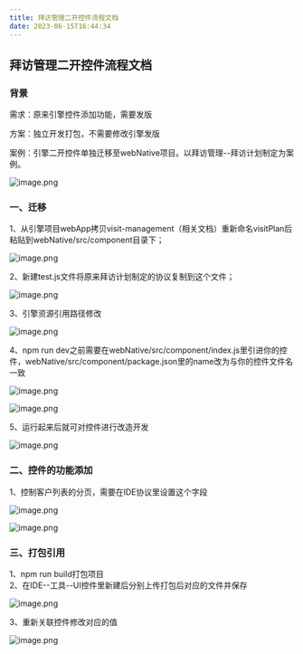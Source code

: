 ```yaml
---
title: 拜访管理二开控件流程文档
date: 2023-06-15T16:44:34
---
```


## 拜访管理二开控件流程文档

### 背景

需求：原来引擎控件添加功能，需要发版

方案：独立开发打包，不需要修改引擎发版

案例：引擎二开控件单独迁移至webNative项目。以拜访管理--拜访计划制定为案例。

![image.png](http://apaas.wxchina.com:8881/wp-content/uploads/%E5%9B%BE%E7%89%878-3.png)

### 一、迁移

1、从引擎项目webApp拷贝visit-management（相关文档）重新命名visitPlan后粘贴到webNative/src/component目录下；

![image.png](http://apaas.wxchina.com:8881/wp-content/uploads/%E5%9B%BE%E7%89%879-2.png)

2、新建test.js文件将原来拜访计划制定的协议复制到这个文件；

![image.png](http://apaas.wxchina.com:8881/wp-content/uploads/%E5%9B%BE%E7%89%8710-2.png)

3、引擎资源引用路径修改

![image.png](http://apaas.wxchina.com:8881/wp-content/uploads/%E5%9B%BE%E7%89%8711-2.png)

4、npm run dev之前需要在webNative/src/component/index.js里引进你的控件，webNative/src/component/package.json里的name改为与你的控件文件名一致

![image.png](http://apaas.wxchina.com:8881/wp-content/uploads/%E5%9B%BE%E7%89%8712-2.png)

![image.png](http://apaas.wxchina.com:8881/wp-content/uploads/%E5%9B%BE%E7%89%8713-1.png)

5、运行起来后就可对控件进行改造开发

![image.png](http://apaas.wxchina.com:8881/wp-content/uploads/%E5%9B%BE%E7%89%8714-1.png)

### 二、控件的功能添加

1、控制客户列表的分页，需要在IDE协议里设置这个字段

![image.png](http://apaas.wxchina.com:8881/wp-content/uploads/%E5%9B%BE%E7%89%8715-1.png)

![image.png](http://apaas.wxchina.com:8881/wp-content/uploads/%E5%9B%BE%E7%89%8716-1.png)

### 三、打包引用

1、npm run build打包项目  
2、在IDE--工具--UI控件里新建后分别上传打包后对应的文件并保存

![image.png](http://apaas.wxchina.com:8881/wp-content/uploads/%E5%9B%BE%E7%89%8718-1.png)

3、重新关联控件修改对应的值

![image.png](http://apaas.wxchina.com:8881/wp-content/uploads/%E5%9B%BE%E7%89%8719-1.png)
